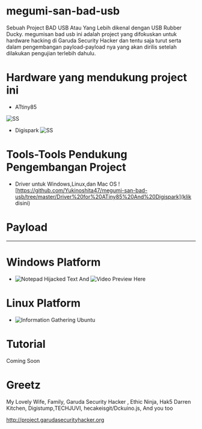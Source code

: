 # megumi-san-bad-usb
Sebuah Project BAD USB Atau Yang Lebih dikenal dengan USB Rubber Ducky. megumisan bad usb ini adalah project yang difokuskan untuk hardware hacking di Garuda Security Hacker dan tentu saja turut serta dalam pengembangan payload-payload nya yang akan dirilis setelah dilakukan pengujian terlebih dahulu.

# Hardware yang mendukung project ini

- ATtiny85

![SS](http://store.zenix.lk/411-large_default/digispark-attiny85-development-board.jpg)

- Digispark
![SS](https://i.ebayimg.com/images/g/GdoAAOSwiLdV~BaV/s-l300.jpg)

# Tools-Tools Pendukung Pengembangan Project

- Driver untuk Windows,Linux,dan Mac OS ![https://github.com/Yukinoshita47/megumi-san-bad-usb/tree/master/Driver%20for%20ATiny85%20And%20Digispark](klik disini)

# Payload
----------

# Windows Platform

- ![Notepad Hijacked Text](https://github.com/Yukinoshita47/megumi-san-bad-usb/blob/master/payload/windows/notepad-hijacked-text.ino) And ![Video Preview Here](https://www.youtube.com/watch?v=Y5w9HcuwS0U&feature=youtu.be)

# Linux Platform

- ![Information Gathering Ubuntu](https://github.com/Yukinoshita47/megumi-san-bad-usb/blob/master/payload/linux/information%20gathering%20ubuntu.ino)

# Tutorial

Coming Soon

# Greetz

My Lovely Wife, Family, Garuda Security Hacker , Ethic Ninja, Hak5 Darren Kitchen, Digistump,TECHJUVI, hecakeisgit/Dckuino.js, And you too

http://project.garudasecurityhacker.org
